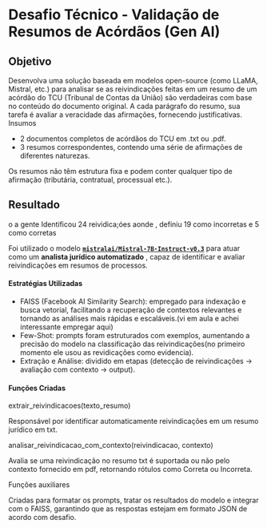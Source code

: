 # Desafio Técnico - Validação de Resumos de Acórdãos (Gen AI)

## Objetivo

Desenvolva uma solução baseada em modelos open-source (como LLaMA, Mistral, etc.) para analisar se as reivindicações feitas em um resumo de um acórdão do TCU (Tribunal de Contas da União) são verdadeiras com base no conteúdo do documento original.
A cada parágrafo do resumo, sua tarefa é avaliar a veracidade das afirmações, fornecendo justificativas.
Insumos

* 2 documentos completos de acórdãos do TCU em .txt ou .pdf.
* 3 resumos correspondentes, contendo uma série de afirmações de diferentes naturezas.

Os resumos não têm estrutura fixa e podem conter qualquer tipo de afirmação (tributária, contratual, processual etc.).

## Resultado

o a gente Identificou 24 reividica;óes aonde , definiu 19 como incorretas e 5 como corretas

Foi utilizado o modelo **[`mistralai/Mistral-7B-Instruct-v0.3`]()** para atuar como um  **analista jurídico automatizado** , capaz de identificar e avaliar reivindicações em resumos de processos.

#### Estratégias Utilizadas

* FAISS (Facebook AI Similarity Search): empregado para indexação e busca vetorial, facilitando a recuperação de contextos relevantes e tornando as análises mais rápidas e escaláveis.(vi em aula e achei interessante empregar aqui)
* Few-Shot: prompts foram estruturados com exemplos, aumentando a precisão do modelo na classificação das reivindicações(no primeiro momento ele usou as revidicações como evidencia).
* Extração e Análise: dividido em etapas (detecção de reivindicações → avaliação com contexto → output).

#### Funções Criadas

extrair_reivindicacoes(texto_resumo)

Responsável por identificar automaticamente reivindicações em um resumo jurídico em txt.

analisar_reivindicacao_com_contexto(reivindicacao, contexto)

Avalia se uma reivindicação no resumo txt  é suportada ou não pelo contexto fornecido em pdf, retornando rótulos como Correta ou Incorreta.

Funções auxiliares

Criadas para formatar os prompts, tratar os resultados do modelo e integrar com o FAISS, garantindo que as respostas estejam em formato JSON de acordo com desafio.
